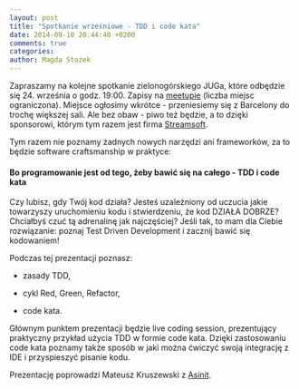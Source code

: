 ```yaml
---
layout: post
title: "Spotkanie wrześniowe - TDD i code kata"
date: 2014-09-10 20:44:40 +0200
comments: true
categories: 
author: Magda Stożek
---
```

Zapraszamy na kolejne spotkanie zielonogórskiego JUGa, które odbędzie się 24. września o godz. 19:00. Zapisy na <a href="http://www.meetup.com/Zielona-Gora-JUG/events/203875102/" target="_blank">meetupie</a> (liczba miejsc ograniczona). Miejsce ogłosimy wkrótce - przeniesiemy się z Barcelony do trochę większej sali. Ale bez obaw - piwo też będzie, a to dzięki sponsorowi, którym tym razem jest firma <a href="http://www.streamsoft.pl/" target="_blank">Streamsoft</a>.

Tym razem nie poznamy żadnych nowych narzędzi ani frameworków, za to będzie software craftsmanship w praktyce:

#### Bo programowanie jest od tego, żeby bawić się na całego - TDD i code kata

Czy lubisz, gdy Twój kod działa? Jesteś uzależniony od uczucia jakie towarzyszy uruchomieniu kodu i stwierdzeniu, że kod DZIAŁA DOBRZE? Chciałbyś czuć tą adrenalinę jak najczęściej? Jeśli tak, to mam dla Ciebie rozwiązanie: poznaj Test Driven Development i zacznij bawić się kodowaniem!

<!-- more -->

Podczas tej prezentacji poznasz:

- zasady TDD,

- cykl Red, Green, Refactor,

- code kata.

Głównym punktem prezentacji będzie live coding session, prezentujący praktyczny przykład użycia TDD w formie code kata. Dzięki zastosowaniu code kata poznamy także sposób w jaki można ćwiczyć swoją integrację z IDE i przyspieszyć pisanie kodu.

Prezentację poprowadzi Mateusz Kruszewski z <a href="http://www.asinit.com/" target="_blank">Asinit</a>. 

